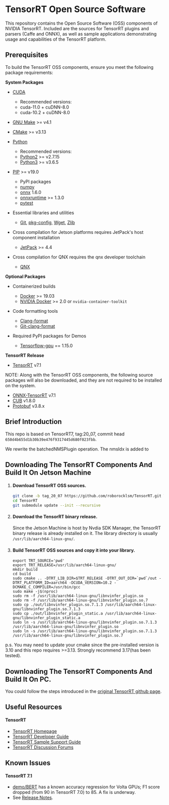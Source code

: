 # TensorRT Open Source Software

This repository contains the Open Source Software (OSS) components of NVIDIA TensorRT. Included are the sources for TensorRT plugins and parsers (Caffe and ONNX), as well as sample applications demonstrating usage and capabilities of the TensorRT platform.


## Prerequisites

To build the TensorRT OSS components, ensure you meet the following package requirements:

**System Packages**

* [CUDA](https://developer.nvidia.com/cuda-toolkit)
  * Recommended versions:
  * cuda-11.0 + cuDNN-8.0
  * cuda-10.2 + cuDNN-8.0

* [GNU Make](https://ftp.gnu.org/gnu/make/) >= v4.1

* [CMake](https://github.com/Kitware/CMake/releases) >= v3.13

* [Python](<https://www.python.org/downloads/>)
  * Recommended versions:
  * [Python2](https://www.python.org/downloads/release/python-2715/) >= v2.7.15
  * [Python3](https://www.python.org/downloads/release/python-365/) >= v3.6.5

* [PIP](https://pypi.org/project/pip/#history) >= v19.0
  * PyPI packages
  * [numpy](https://pypi.org/project/numpy/)
  * [onnx](https://pypi.org/project/onnx/1.6.0/) 1.6.0
  * [onnxruntime](https://pypi.org/project/onnxruntime/) >= 1.3.0
  * [pytest](https://pypi.org/project/pytest/)

* Essential libraries and utilities
  * [Git](https://git-scm.com/downloads), [pkg-config](https://www.freedesktop.org/wiki/Software/pkg-config/), [Wget](https://www.gnu.org/software/wget/faq.html#download), [Zlib](https://zlib.net/)

* Cross compilation for Jetson platforms requires JetPack's host component installation
  * [JetPack](https://developer.nvidia.com/embedded/jetpack) >= 4.4

* Cross compilation for QNX requires the qnx developer toolchain
  * [QNX](https://blackberry.qnx.com/en)

**Optional Packages**

* Containerized builds
  * [Docker](https://docs.docker.com/install/) >= 19.03
  * [NVIDIA Docker](https://github.com/NVIDIA/nvidia-docker) >= 2.0 or `nvidia-container-toolkit`

* Code formatting tools
  * [Clang-format](https://clang.llvm.org/docs/ClangFormat.html)
  * [Git-clang-format](https://github.com/llvm-mirror/clang/blob/master/tools/clang-format/git-clang-format)

* Required PyPI packages for Demos
  * [Tensorflow-gpu](https://pypi.org/project/tensorflow/1.14.0/) == 1.15.0

**TensorRT Release**

* [TensorRT](https://developer.nvidia.com/nvidia-tensorrt-download) v7.1


NOTE: Along with the TensorRT OSS components, the following source packages will also be downloaded, and they are not required to be installed on the system.

- [ONNX-TensorRT](https://github.com/onnx/onnx-tensorrt) v7.1
- [CUB](http://nvlabs.github.io/cub/) v1.8.0
- [Protobuf](https://github.com/protocolbuffers/protobuf.git) v3.8.x

## Brief Introduction

This repo is based on TensorRT7, tag:20_07, commit head `650d4b655d1b30b39e476f9317445d680f023fbb`.

We rewrite the batchedNMSPlugin operation. The nmsIdx is added to 

## Downloading The TensorRT Components And Build It On Jetson Machine
1. #### Download TensorRT OSS sources.
	```bash
	git clone -b tag_20_07 https://github.com/roborocklsm/TensorRT.git TensorRT
	cd TensorRT
	git submodule update --init --recursive
	```

2. #### Download the TensorRT binary release.
	Since the Jetson Machine is host by Nvdia SDK Manager, the TensorRT binary release is already installed on it. The library directory is usually `/usr/lib/aarch64-linux-gnu/`.

3. #### Build TensorRT OSS sources and copy it into your library.
	```
	export TRT_SOURCE='pwd'
	export TRT_RELEASE=/usr/lib/aarch64-linux-gnu/
	mkdir build 
	cd build
	sudo cmake .. -DTRT_LIB_DIR=$TRT_RELEASE -DTRT_OUT_DIR=`pwd`/out -DTRT_PLATFORM_ID=aarch64 -DCUDA_VERSION=10.2 -DCMAKE_C_COMPILER=/usr/bin/gcc
	sudo make -j$(nproc)
	sudo rm -f /usr/lib/aarch64-linux-gnu/libnvinfer_plugin.so
	sudo rm -f /usr/lib/aarch64-linux-gnu/libnvinfer_plugin.so.7
	sudo cp ./out/libnvinfer_plugin.so.7.1.3 /usr/lib/aarch64-linux-gnu/libnvinfer_plugin.so.7.1.3
	sudo cp ./out/libnvinfer_plugin_static.a /usr/lib/aarch64-linux-gnu/libnvinfer_plugin_static.a
	sudo ln -s /usr/lib/aarch64-linux-gnu/libnvinfer_plugin.so.7.1.3 /usr/lib/aarch64-linux-gnu/libnvinfer_plugin.so
	sudo ln -s /usr/lib/aarch64-linux-gnu/libnvinfer_plugin.so.7.1.3 /usr/lib/aarch64-linux-gnu/libnvinfer_plugin.so.7
	```

p.s. You may need to update your cmake since the pre-installed version is 3.10 and this repo requires >=3.13. Strongly recommend 3.17(has been tested).

## Downloading The TensorRT Components And Build It On PC.
You could follow the steps introduced in the [original TensorRT github page](https://github.com/NVIDIA/TensorRT).

## Useful Resources

#### TensorRT

* [TensorRT Homepage](https://developer.nvidia.com/tensorrt)
* [TensorRT Developer Guide](https://docs.nvidia.com/deeplearning/tensorrt/developer-guide/index.html)
* [TensorRT Sample Support Guide](https://docs.nvidia.com/deeplearning/tensorrt/sample-support-guide/index.html)
* [TensorRT Discussion Forums](https://devtalk.nvidia.com/default/board/304/tensorrt/)


## Known Issues

#### TensorRT 7.1
* [demo/BERT](demo/BERT) has a known accuracy regression for Volta GPUs; F1 score dropped (from 90 in TensorRT 7.0) to 85. A fix is underway.
* See [Release Notes](https://docs.nvidia.com/deeplearning/tensorrt/release-notes/tensorrt-7.html#rel_7-1-3).

